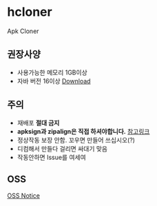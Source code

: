 # hcloner
Apk Cloner
## 권장사양
* 사용가능한 메모리 1GB이상
* 자바 버전 16이상 [Download](https://www.oracle.com/java/technologies/downloads/)
## 주의
* 재배포 <b>절대 금지</b>
* <b>apksign과 zipalign은 직접 하셔야합니다.</b> [참고링크](https://developer.android.com/studio/build/building-cmdline?hl=ko#sign_cmdline)
* 정상작동 보장 안함. 꼬우면 만들어 쓰십시오(?)
* 디컴해서 만들다 걸리면 싸대기 맞음
* 작동안하면 Issue를 여세여
## OSS
[OSS Notice](https://hcloner.github.io/oss.html)
